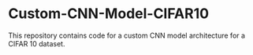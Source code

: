 # Custom-CNN-Model-CIFAR10
This repository contains code for a custom CNN model architecture for a CIFAR 10 dataset.
